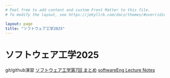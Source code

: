 ```yaml
---
# Feel free to add content and custom Front Matter to this file.
# To modify the layout, see https://jekyllrb.com/docs/themes/#overriding-theme-defaults

layout: page
title: "ソフトウェア工学2025"
---
```

# ソフトウェア工学2025

git/github演習
[ソフトウェア工学第7回 まとめ](software7)
[softwareEng Lecture Notes](softwareEng2025.md)
